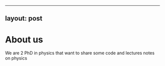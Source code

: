 
---
layout: post
---

# About us

We are 2 PhD in physics that want to share some code and lectures notes on physics
